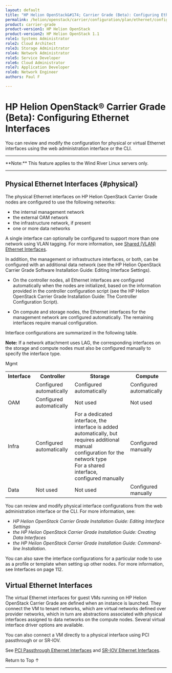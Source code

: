 ```yaml
---
layout: default
title: "HP Helion OpenStack&#174; Carrier Grade (Beta): Configuring Ethernet Interfaces"
permalink: /helion/openstack/carrier/configuration/plan/ethernet/config/
product: carrier-grade
product-version1: HP Helion OpenStack
product-version2: HP Helion OpenStack 1.1
role1: Systems Administrator 
role2: Cloud Architect 
role3: Storage Administrator 
role4: Network Administrator 
role5: Service Developer 
role6: Cloud Administrator 
role7: Application Developer 
role8: Network Engineer 
authors: Paul F

---
```

<!--UNDER REVISION-->

<script>

function PageRefresh {
onLoad="window.refresh"
}

PageRefresh();

</script>

<!-- <p style="font-size: small;"> <a href="/helion/openstack/carrier/services/imaging/overview/">&#9664; PREV</a> | <a href="/helion/openstack/carrier/services/overview/">&#9650; UP</a> | <a href="/helion/openstack/carrier/services/object/overview/"> NEXT &#9654</a> </p> -->

# HP Helion OpenStack&#174; Carrier Grade (Beta): Configuring Ethernet Interfaces
<!-- From the Titanium Server Admin Guide -->

You can review and modify the configuration for physical or virtual Ethernet interfaces using the web administration interface or the CLI.

<hr>
**Note:** This feature applies to the Wind River Linux servers only.
<hr>

## Physical Ethernet Interfaces {#physical}

The physical Ethernet interfaces on HP Helion OpenStack Carrier Grade nodes are configured to use the following networks:

* the internal management network
* the external OAM network
* the infrastructure network, if present
* one or more data networks

A single interface can optionally be configured to support more than one network using VLAN tagging. For more information, see [Shared (VLAN) Ethernet Interfaces](/helion/openstack/carrier/configuration/plan/ethernet/shared/). 

In addition, the management or infrastructure interfaces, or both, can be configured with an additional data network (see the HP Helion OpenStack Carrier Grade Software Installation Guide: Editing Interface Settings).

* On the controller nodes, all Ethernet interfaces are configured automatically when the nodes are initialized, based on the information provided in the controller configuration script (see the HP Helion OpenStack Carrier Grade Installation Guide: The Controller Configuration Script). 

* On compute and storage nodes, the Ethernet interfaces for the management network are configured automatically. The remaining interfaces require manual configuration.

Interface configurations are summarized in the following table.

**Note:** If a network attachment uses LAG, the corresponding interfaces on the storage and compute nodes must also be configured manually to specify the interface type.

<table>
<tr><th>Interface<th>Controller</th><th>Storage</th><th>Compute</th></tr>
<tr>
<td></td>Mgmt</td><td>Configured automatically</td><td>Configured automatically</td><td>Configured automatically</td></tr>
<tr>
<td>OAM</td><td>Configured automatically</td><td>Not used</td><td>Not used</td></tr>
<tr>
<td>Infra</td><td>Configured automatically</td><td>For a dedicated interface, the interface is added automatically, but requires additional manual configuration for the network type
<br>For a shared interface, configured manually</td><td>Configured manually</td></tr>
<tr>
<td>Data</td><td>Not used</td><td>Not used</td><td>Configured manually</td></tr>
</table>

<p>You can review and modify physical interface configurations from the web administration interface or the CLI. For more information, see: 

* *HP Helion OpenStack Carrier Grade Installation Guide: Editing Interface Settings*
* *the HP Helion OpenStack Carrier Grade Installation Guide: Creating Data Interfaces*
* *the HP Helion OpenStack Carrier Grade Installation Guide: Command-line Installation*.

You can also save the interface configurations for a particular node to use as a profile or template when setting up other nodes. For more information, see Interfaces on page 112.

## Virtual Ethernet Interfaces

The virtual Ethernet interfaces for guest VMs running on HP Helion OpenStack Carrier Grade are defined when an instance is launched. They connect the VM to tenant networks, which are virtual networks defined over provider networks, which in turn are abstractions associated with physical interfaces assigned to data networks on the compute nodes. Several virtual interface driver options are available. 
<!--
For more information about launching instances and
connecting their virtual Ethernet interfaces, see the HP Helion OpenStack Carrier Grade Reference Deployment Scenarios. The chapters on Deploying the Bridging Scenario and Deploying the Routing Scenario contain detailed examples for defining virtual Ethernet interfaces. -->

You can also connect a VM directly to a physical interface using PCI passthrough or or SR-IOV. 

See [PCI Passthrough Ethernet Interfaces](/helion/openstack/carrier/configuration/plan/pci-passthru/) and [SR-IOV Ethernet Interfaces](/helion/openstack/carrier/configuration/plan/sr-iov/).

<a href="#top" style="padding:14px 0px 14px 0px; text-decoration: none;"> Return to Top &#8593; </a>
 
----